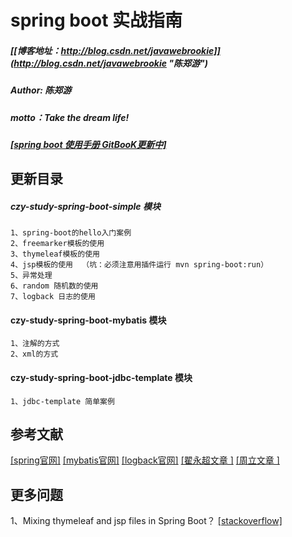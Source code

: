 # spring boot 实战指南
##### [[博客地址：http://blog.csdn.net/javawebrookie]](http://blog.csdn.net/javawebrookie "陈郑游")         
##### Author: 陈郑游
##### motto：Take the dream life!
#####  [[spring boot 使用手册 GitBooK更新中]](https://chenzhengyou.gitbooks.io/spring-boot/content/ "spring boot 使用手册更新中")


## 更新目录


##### czy-study-spring-boot-simple 模块
    1、spring-boot的hello入门案例     
    2、freemarker模板的使用   
    3、thymeleaf模板的使用    
    4、jsp模板的使用  （坑：必须注意用插件运行 mvn spring-boot:run）
    5、异常处理
    6、random 随机数的使用
    7、logback 日志的使用


#### czy-study-spring-boot-mybatis 模块
    1、注解的方式
    2、xml的方式


#### czy-study-spring-boot-jdbc-template 模块
    1、jdbc-template 简单案例



## 参考文献
[[spring官网]](https://github.com/spring-projects/spring-boot  )
[[mybatis官网]](https://github.com/mybatis/spring-boot-starter)
[[logback官网]](https://logback.qos.ch/ "logback官网")
[[翟永超文章 ]](http://git.oschina.net/zhou666/spring-cloud-7simple)
[[周立文章 ]](http://git.oschina.net/it-much)



## 更多问题
1、Mixing thymeleaf and jsp files in Spring Boot？
[[stackoverflow]](https://stackoverflow.com/questions/31985798/mixing-thymeleaf-and-jsp-files-in-spring-boot/43818962#43818962 "stackoverflow")         

















